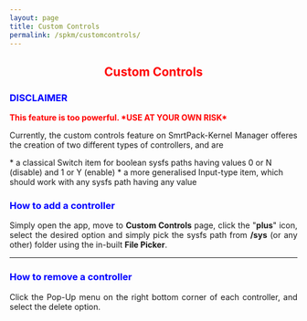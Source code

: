 ```yaml
---
layout: page
title: Custom Controls
permalink: /spkm/customcontrols/
---
```


<style>
    tab1 { padding-left: 4em; }
</style>

<h2 style="color: red; text-align: center">Custom Controls</h2>

<h3 style="color: blue">DISCLAIMER</h3>
<p style="color: red; text-align: justify"><b>This feature is too powerful. *USE AT YOUR OWN RISK*</b></p>

<p style="text-align: justify">Currently, the custom controls feature on SmrtPack-Kernel Manager offeres the creation of two different types of controllers, and are</p>
* a classical Switch item for boolean sysfs paths having values 0 or N (disable) and 1 or Y (enable)
* a more generalised Input-type item, which should work with any sysfs path having any value

<h3 style="color: blue">How to add a controller</h3>

<p style="text-align: justify">Simply open the app, move to <b>Custom Controls</b> page, click the "<b>plus</b>" icon, select the desired option and simply pick the sysfs path from <b>/sys</b> (or any other) folder using the in-built <b>File Picker</b>.</p>

<hr>

<h3 style="color: blue">How to remove a controller</h3>

<p style="text-align: justify">Click the Pop-Up menu on the right bottom corner of each controller, and select the delete option.</p>
